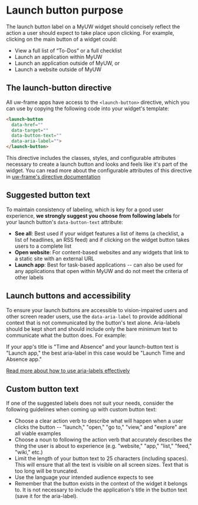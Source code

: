 # Launch button purpose

The launch button label on a MyUW widget should concisely reflect the action a user should expect to take place upon clicking.
For example, clicking on the main button of a widget could:

* View a full list of “To-Dos” or a full checklist
* Launch an application within MyUW
* Launch an application outside of MyUW, or
* Launch a website outside of MyUW

## The launch-button directive

All uw-frame apps have access to the `<launch-button>` directive, which you can use by copying the following code into your widget's template:

```html
<launch-button
  data-href=""
  data-target=""
  data-button-text=""
  data-aria-label="">
</launch-button>
```

This directive includes the classes, styles, and configurable attributes necessary to create a launch button and looks and feels like it's part
of the widget. You can read more about the configurable attributes of this directive in [uw-frame's directive documentation](http://uw-madison-doit.github.io/uw-frame/directives)

## Suggested button text

To maintain consistency of labeling, which is key for a good user experience, **we strongly suggest you choose from following labels** for
your launch button's `data-button-text` attribute:

* **See all**: Best used if your widget features a list of items (a checklist, a list of headlines, an RSS feed) and if clicking on the widget button takes users to a complete list
* **Open website**: For content-based websites and any widgets that link to a static site with an external URL
* **Launch app**: Best for task-based applications -- can also be used for any applications that open within MyUW and do not meet the criteria of other labels

## Launch buttons and accessibility

To ensure your launch buttons are accessible to vision-impaired users and other screen reader users, use the `data-aria-label`
to provide additional context that is not communicated by the button's text alone. Aria-labels should be kept short and should include
only the bare minimum text to communicate what the button does. For example:

If your app's title is "Time and Absence" and your launch-button text is "Launch app," the best aria-label in this case would be "Launch Time and Absence app."

[Read more about how to use aria-labels effectively](https://developer.mozilla.org/en-US/docs/Web/Accessibility/ARIA/ARIA_Techniques/Using_the_aria-label_attribute)

## Custom button text

If one of the suggested labels does not suit your needs, consider the following guidelines when coming up with custom button text:

* Choose a clear action verb to describe what will happen when a user clicks the button -- "launch," "open," "go to," "view," and "explore" are all viable examples
* Choose a noun to following the action verb that accurately describes the thing the user is about to experience (e.g. "website," "app," "list," "feed," "wiki," etc.)
* Limit the length of your button text to 25 characters (including spaces). This will ensure that all the text is visible on all screen sizes. Text that is too long will be truncated.
* Use the language your intended audience expects to see
* Remember that the button exists in the context of the widget it belongs to. It is not necessary to include the application's title in the button text (save it for the aria-label).
